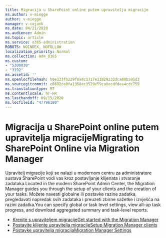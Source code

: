 ```yaml
---
title: Migracija u SharePoint online putem upravitelja migracije
ms.author: v-miegge
author: v-miegge
manager: v-cojank
ms.date: 04/21/2020
ms.audience: Admin
ms.topic: article
ms.service: o365-administration
ROBOTS: NOINDEX, NOFOLLOW
localization_priority: Normal
ms.collection: Adm_O365
ms.custom:
- "5300030"
- "3192"
ms.assetid: ''
ms.openlocfilehash: b9e333fb229f0a8c1717e11829232dca80b591d3
ms.sourcegitcommit: c6692ce0fa1358ec3529e59ca0ecdfdea4cdc759
ms.translationtype: MT
ms.contentlocale: hr-HR
ms.lasthandoff: 09/15/2020
ms.locfileid: "47796100"
---
```

# <a name="migrating-to-sharepoint-online-via-migration-manager"></a><span data-ttu-id="6ddd7-102">Migracija u SharePoint online putem upravitelja migracije</span><span class="sxs-lookup"><span data-stu-id="6ddd7-102">Migrating to SharePoint Online via Migration Manager</span></span>

<span data-ttu-id="6ddd7-103">Upravitelj migracije koji se nalazi u modernom centru za administratore sustava SharePoint vodi vas kroz postavljanje klijenata i stvaranje zadataka.</span><span class="sxs-lookup"><span data-stu-id="6ddd7-103">Located in the modern SharePoint Admin Center, the Migration Manager guides you through the setup of your clients and the creation of your tasks.</span></span> <span data-ttu-id="6ddd7-104">Možete navesti globalne ili postavke razine zadatka, pregledavati napredak svih zadataka i preuzeti zbirne sažetke i izvješća na razini zadatka.</span><span class="sxs-lookup"><span data-stu-id="6ddd7-104">You can specify global or task level settings, view all-up task progress, and download aggregated summary and task-level reports.</span></span>

* [<span data-ttu-id="6ddd7-105">Krenite s upraviteljem migracije</span><span class="sxs-lookup"><span data-stu-id="6ddd7-105">Get started with the Migration Manager</span></span>](https://docs.microsoft.com/sharepointmigration/mm-get-started)
* [<span data-ttu-id="6ddd7-106">Postavite klijente upravitelja migracije</span><span class="sxs-lookup"><span data-stu-id="6ddd7-106">Setup Migration Manager clients</span></span>](https://docs.microsoft.com/sharepointmigration/mm-setup-clients)
* [<span data-ttu-id="6ddd7-107">Postavke upravitelja migracija</span><span class="sxs-lookup"><span data-stu-id="6ddd7-107">Migration Manager Settings</span></span>](https://docs.microsoft.com/sharepointmigration/mm-settings)